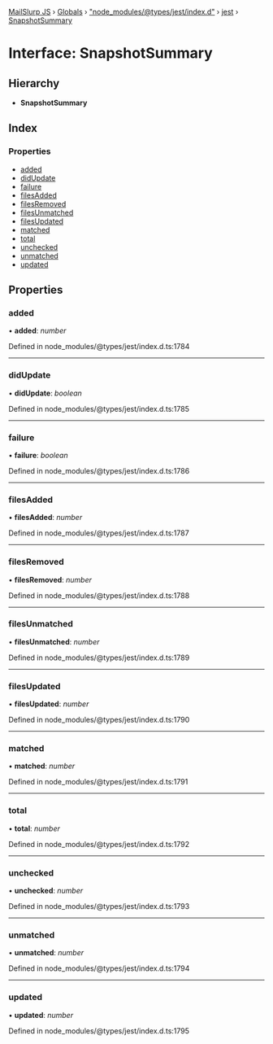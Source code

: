 [MailSlurp JS](../README.md) › [Globals](../globals.md) › ["node_modules/@types/jest/index.d"](../modules/_node_modules__types_jest_index_d_.md) › [jest](../modules/_node_modules__types_jest_index_d_.jest.md) › [SnapshotSummary](_node_modules__types_jest_index_d_.jest.snapshotsummary.md)

# Interface: SnapshotSummary

## Hierarchy

* **SnapshotSummary**

## Index

### Properties

* [added](_node_modules__types_jest_index_d_.jest.snapshotsummary.md#added)
* [didUpdate](_node_modules__types_jest_index_d_.jest.snapshotsummary.md#didupdate)
* [failure](_node_modules__types_jest_index_d_.jest.snapshotsummary.md#failure)
* [filesAdded](_node_modules__types_jest_index_d_.jest.snapshotsummary.md#filesadded)
* [filesRemoved](_node_modules__types_jest_index_d_.jest.snapshotsummary.md#filesremoved)
* [filesUnmatched](_node_modules__types_jest_index_d_.jest.snapshotsummary.md#filesunmatched)
* [filesUpdated](_node_modules__types_jest_index_d_.jest.snapshotsummary.md#filesupdated)
* [matched](_node_modules__types_jest_index_d_.jest.snapshotsummary.md#matched)
* [total](_node_modules__types_jest_index_d_.jest.snapshotsummary.md#total)
* [unchecked](_node_modules__types_jest_index_d_.jest.snapshotsummary.md#unchecked)
* [unmatched](_node_modules__types_jest_index_d_.jest.snapshotsummary.md#unmatched)
* [updated](_node_modules__types_jest_index_d_.jest.snapshotsummary.md#updated)

## Properties

###  added

• **added**: *number*

Defined in node_modules/@types/jest/index.d.ts:1784

___

###  didUpdate

• **didUpdate**: *boolean*

Defined in node_modules/@types/jest/index.d.ts:1785

___

###  failure

• **failure**: *boolean*

Defined in node_modules/@types/jest/index.d.ts:1786

___

###  filesAdded

• **filesAdded**: *number*

Defined in node_modules/@types/jest/index.d.ts:1787

___

###  filesRemoved

• **filesRemoved**: *number*

Defined in node_modules/@types/jest/index.d.ts:1788

___

###  filesUnmatched

• **filesUnmatched**: *number*

Defined in node_modules/@types/jest/index.d.ts:1789

___

###  filesUpdated

• **filesUpdated**: *number*

Defined in node_modules/@types/jest/index.d.ts:1790

___

###  matched

• **matched**: *number*

Defined in node_modules/@types/jest/index.d.ts:1791

___

###  total

• **total**: *number*

Defined in node_modules/@types/jest/index.d.ts:1792

___

###  unchecked

• **unchecked**: *number*

Defined in node_modules/@types/jest/index.d.ts:1793

___

###  unmatched

• **unmatched**: *number*

Defined in node_modules/@types/jest/index.d.ts:1794

___

###  updated

• **updated**: *number*

Defined in node_modules/@types/jest/index.d.ts:1795
